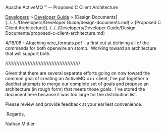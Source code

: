 Apache ActiveMQ ™ -- Proposed C Client Architecture 

[Developers](../../../developers.md) > [Developer Guide](../../../Developers/developer-guide.md) > [Design Documents](../../../Developers/Developer Guide/design-documents.md) > [Proposed C Client Architecture](../../../Developers/Developer Guide/Design Documents/proposed-c-client-architecture.md)


4/16/06 - Attaching wire_formats.pdf - a first cut at defining all of the commands for both openwire an stomp.  Working toward an architecture that will support both. 

/////////////////////////////////////////////// 

Given that there are several separate efforts going on now toward the common goal of creating an ActiveMQ c++ client, I've put together a [doc](http://docs.codehaus.org/download/attachments/48149/ActiveMQClientArchitecture.pdf)that attempts to merge our complete set of goals and propose an architecture (in rough form) that meets those goals.  I've stored the document here because it was too large for the distribution list.

Please review and provide feedback at your earliest convenience.

 Regards,

Nathan Mittler 

